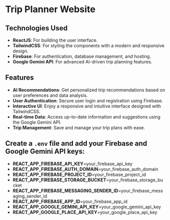 # Trip Planner Website

## Technologies Used
- **ReactJS**: For building the user interface.
- **TailwindCSS**: For styling the components with a modern and responsive design.
- **Firebase**: For authentication, database management, and hosting.
- **Google Gemini API**: For advanced AI-driven trip planning features.

## Features
- **AI Recommendations**: Get personalized trip recommendations based on user preferences and data analysis.
- **User Authentication**: Secure user login and registration using Firebase.
- **Interactive UI**: Enjoy a responsive and intuitive interface designed with TailwindCSS.
- **Real-time Data**: Access up-to-date information and suggestions using the Google Gemini API.
- **Trip Management**: Save and manage your trip plans with ease.

## Create a `.env` file and add your Firebase and Google Gemini API keys:
- **REACT_APP_FIREBASE_API_KEY**=your_firebase_api_key
- **REACT_APP_FIREBASE_AUTH_DOMAIN**=your_firebase_auth_domain
- **REACT_APP_FIREBASE_PROJECT_ID**=your_firebase_project_id
- **REACT_APP_FIREBASE_STORAGE_BUCKET**=your_firebase_storage_bucket
- **REACT_APP_FIREBASE_MESSAGING_SENDER_ID**=your_firebase_messaging_sender_id
- **REACT_APP_FIREBASE_APP_ID**=your_firebase_app_id
- **REACT_APP_GOOGLE_GEMINI_API_KEY**=your_google_gemini_api_key
- **REACT_APP_GOOGLE_PLACE_API_KEY**=your_google_place_api_key




